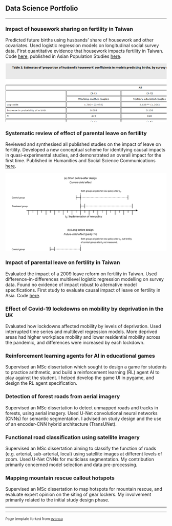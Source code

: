 ## Data Science Portfolio

---

### Impact of housework sharing on fertility in Taiwan

Predicted future births using husbands’ share of housework and other covariates. Used logistic regression models on longitudinal social survey data. First quantitative evidence that housework impacts fertility in Taiwan. Code [here](https://github.com/jacacthomas/houseworkFertilityTaiwan), published in Asian Population Studies [here](https://doi.org/10.1080/17441730.2022.2035555).

<img src="images/paper1tablecropped2.png">

### Systematic review of effect of parental leave on fertility

Reviewed and synthesised all published studies on the impact of leave on fertility. Developed a new conceptual scheme for identifying causal impacts in quasi-experimental studies, and demonstrated an overall impact for the first time. Published in Humanities and Social Science Communications [here](https://doi.org/10.1057/s41599-022-01270-w).

<img src="images/paper2studydesigns.png">

### Impact of parental leave on fertility in Taiwan

Evaluated the impact of a 2009 leave reform on fertility in Taiwan. Used difference-in-differences multilevel logistic regression modelling on survey data. Found no evidence of impact robust to alternative model specifications. First study to evaluate causal impact of leave on fertility in Asia. Code [here](https://github.com/jacacthomas/p3_rfiles).

### Effect of Covid-19 lockdowns on mobility by deprivation in the UK

Evaluated how lockdowns affected mobility by levels of deprivation. Used interrupted time series and multilevel regression models. More deprived areas had higher workplace mobility and lower residential mobility across the pandemic, and differences were increased by each lockdown.

### Reinforcement learning agents for AI in educational games

Supervised an MSc dissertation which sought to design a game for students to practice arithmetic, and build a reinforcement learning (RL) agent AI to play against the student. I helped develop the game UI in pygame, and design the RL agent specification.

### Detection of forest roads from aerial imagery

Supervised an MSc dissertation to detect unmapped roads and tracks in forests, using aerial imagery. Used U-Net convolutional neural networks (CNNs) for semantic segmentation. I advised on study design and the use of an encoder-CNN hybrid architecture (TransUNet).

### Functional road classification using satellite imagery

Supervised an MSc dissertation aiming to classify the function of roads (e.g. arterial, sub-arterial, local) using satellite images at different levels of zoom. Used U-Net CNNs for multiclass segmentation. My contribution primarily concerned model selection and data pre-processing.

### Mapping mountain rescue callout hotspots

Supervised an MSc dissertation to map hotspots for mountain rescue, and evaluate expert opinion on the siting of gear lockers. My involvement primarily related to the initial study design phase.



---


---
<p style="font-size:11px">Page template forked from <a href="https://github.com/evanca/quick-portfolio">evanca</a></p>
<!-- Remove above link if you don't want to attibute -->
